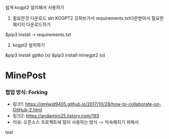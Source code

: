 쉽게 kogpt2 설치해서 사용하기

1. 필요한것 다운로드
skt KOGPT2 깃허브가서 requirements.txt다운받아서 필요한 패키지 다운로드하기

$pip3 install -r requirements.txt

2. kogpt2 설치하기

&pip3 install gptko (x)
&pip3 install minegpt2 (o)


# MinePost

### 협업 방식: Forking
- 링크1: <https://gmlwjd9405.github.io/2017/10/28/how-to-collaborate-on-GitHub-2.html>
- 링크2: <https://andamiro25.tistory.com/193>
- 이유: 오픈소스 프로젝트에 많이 사용하는 방식 -> 익숙해지기 위해서

<!-- ### 웹 디자인
- 작업자: 석진, 재희
- 작업툴: Figma
- 링크: <https://www.figma.com/file/vuscEaWcaQRthBQHBYqJbg/Mine-Post?node-id=0%3A1> (편집 불가)
 -->

test
